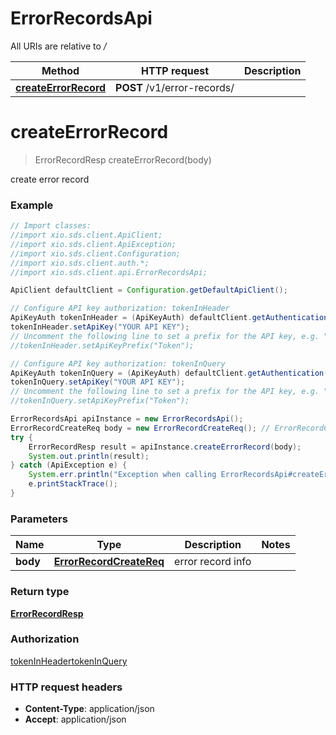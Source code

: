 # ErrorRecordsApi

All URIs are relative to */*

Method | HTTP request | Description
------------- | ------------- | -------------
[**createErrorRecord**](ErrorRecordsApi.md#createErrorRecord) | **POST** /v1/error-records/ | 

<a name="createErrorRecord"></a>
# **createErrorRecord**
> ErrorRecordResp createErrorRecord(body)



create error record

### Example
```java
// Import classes:
//import xio.sds.client.ApiClient;
//import xio.sds.client.ApiException;
//import xio.sds.client.Configuration;
//import xio.sds.client.auth.*;
//import xio.sds.client.api.ErrorRecordsApi;

ApiClient defaultClient = Configuration.getDefaultApiClient();

// Configure API key authorization: tokenInHeader
ApiKeyAuth tokenInHeader = (ApiKeyAuth) defaultClient.getAuthentication("tokenInHeader");
tokenInHeader.setApiKey("YOUR API KEY");
// Uncomment the following line to set a prefix for the API key, e.g. "Token" (defaults to null)
//tokenInHeader.setApiKeyPrefix("Token");

// Configure API key authorization: tokenInQuery
ApiKeyAuth tokenInQuery = (ApiKeyAuth) defaultClient.getAuthentication("tokenInQuery");
tokenInQuery.setApiKey("YOUR API KEY");
// Uncomment the following line to set a prefix for the API key, e.g. "Token" (defaults to null)
//tokenInQuery.setApiKeyPrefix("Token");

ErrorRecordsApi apiInstance = new ErrorRecordsApi();
ErrorRecordCreateReq body = new ErrorRecordCreateReq(); // ErrorRecordCreateReq | error record info
try {
    ErrorRecordResp result = apiInstance.createErrorRecord(body);
    System.out.println(result);
} catch (ApiException e) {
    System.err.println("Exception when calling ErrorRecordsApi#createErrorRecord");
    e.printStackTrace();
}
```

### Parameters

Name | Type | Description  | Notes
------------- | ------------- | ------------- | -------------
 **body** | [**ErrorRecordCreateReq**](ErrorRecordCreateReq.md)| error record info |

### Return type

[**ErrorRecordResp**](ErrorRecordResp.md)

### Authorization

[tokenInHeader](../README.md#tokenInHeader)[tokenInQuery](../README.md#tokenInQuery)

### HTTP request headers

 - **Content-Type**: application/json
 - **Accept**: application/json

